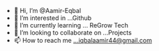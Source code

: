 - 👋 Hi, I’m @Aamir-Eqbal
- 👀 I’m interested in ...Github
- 🌱 I’m currently learning ... ReGrow Tech
- 💞️ I’m looking to collaborate on ...Projects
- 📫 How to reach me ...iqbalaamir44@gmail.com

<!---
Aamir-Eqbal/Aamir-Eqbal is a ✨ special ✨ repository because its `README.md` (this file) appears on your GitHub profile.
You can click the Preview link to take a look at your changes.
--->
